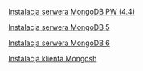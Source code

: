 [Instalacja serwera MongoDB PW (4.4)](download_mongo5.md)

[Instalacja serwera MongoDB 5](download_mongo5.md)

[Instalacja serwera MongoDB 6](download_mongo6.md)

[Instalacja klienta Mongosh](download_mongosh.md)
